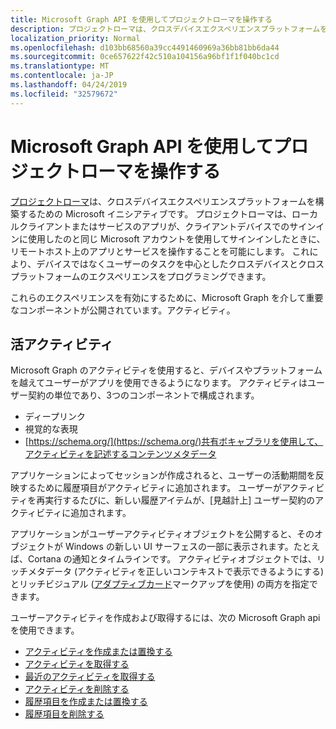 ```yaml
---
title: Microsoft Graph API を使用してプロジェクトローマを操作する
description: プロジェクトローマは、クロスデバイスエクスペリエンスプラットフォームを構築するための Microsoft イニシアティブです。 プロジェクトローマは、ローカルクライアントまたはサービスのアプリが、クライアントデバイスでのサインインに使用したのと同じ Microsoft アカウントを使用してサインインしたときに、リモートホスト上のアプリとサービスを操作することを可能にします。 これにより、デバイスではなくユーザーのタスクを中心としたクロスデバイスとクロスプラットフォームのエクスペリエンスをプログラミングできます。
localization_priority: Normal
ms.openlocfilehash: d103bb68560a39cc4491460969a36bb81bb6da44
ms.sourcegitcommit: 0ce657622f42c510a104156a96bf1f1f040bc1cd
ms.translationtype: MT
ms.contentlocale: ja-JP
ms.lasthandoff: 04/24/2019
ms.locfileid: "32579672"
---
```

# <a name="use-the-microsoft-graph-api-to-work-with-project-rome"></a>Microsoft Graph API を使用してプロジェクトローマを操作する

[プロジェクトローマ](https://developer.microsoft.com/en-us/windows/project-rome)は、クロスデバイスエクスペリエンスプラットフォームを構築するための Microsoft イニシアティブです。 プロジェクトローマは、ローカルクライアントまたはサービスのアプリが、クライアントデバイスでのサインインに使用したのと同じ Microsoft アカウントを使用してサインインしたときに、リモートホスト上のアプリとサービスを操作することを可能にします。 これにより、デバイスではなくユーザーのタスクを中心としたクロスデバイスとクロスプラットフォームのエクスペリエンスをプログラミングできます。

これらのエクスペリエンスを有効にするために、Microsoft Graph を介して重要なコンポーネントが公開されています。アクティビティ。

## <a name="activities"></a>活アクティビティ

Microsoft Graph のアクティビティを使用すると、デバイスやプラットフォームを越えてユーザーがアプリを使用できるようになります。 アクティビティはユーザー契約の単位であり、3つのコンポーネントで構成されます。

- ディープリンク
- 視覚的な表現
- [https://schema.org/](https://schema.org/)共有ボキャブラリを使用して、アクティビティを記述するコンテンツメタデータ

アプリケーションによってセッションが作成されると、ユーザーの活動期間を反映するために履歴項目がアクティビティに追加されます。 ユーザーがアクティビティを再実行するたびに、新しい履歴アイテムが、[見越計上] ユーザー契約のアクティビティに追加されます。

アプリケーションがユーザーアクティビティオブジェクトを公開すると、そのオブジェクトが Windows の新しい UI サーフェスの一部に表示されます。たとえば、Cortana の通知とタイムラインです。 アクティビティオブジェクトでは、リッチメタデータ (アクティビティを正しいコンテキストで表示できるようにする) とリッチビジュアル ([アダプティブカード](https://adaptivecards.io/)マークアップを使用) の両方を指定できます。

ユーザーアクティビティを作成および取得するには、次の Microsoft Graph api を使用できます。

- [アクティビティを作成または置換する](../api/projectrome-put-activity.md)
- [アクティビティを取得する](../api/projectrome-get-activities.md)
- [最近のアクティビティを取得する](../api/projectrome-get-recent-activities.md)
- [アクティビティを削除する](../api/projectrome-delete-activity.md)
- [履歴項目を作成または置換する](../api/projectrome-put-historyitem.md)
- [履歴項目を削除する](../api/projectrome-delete-historyitem.md)

